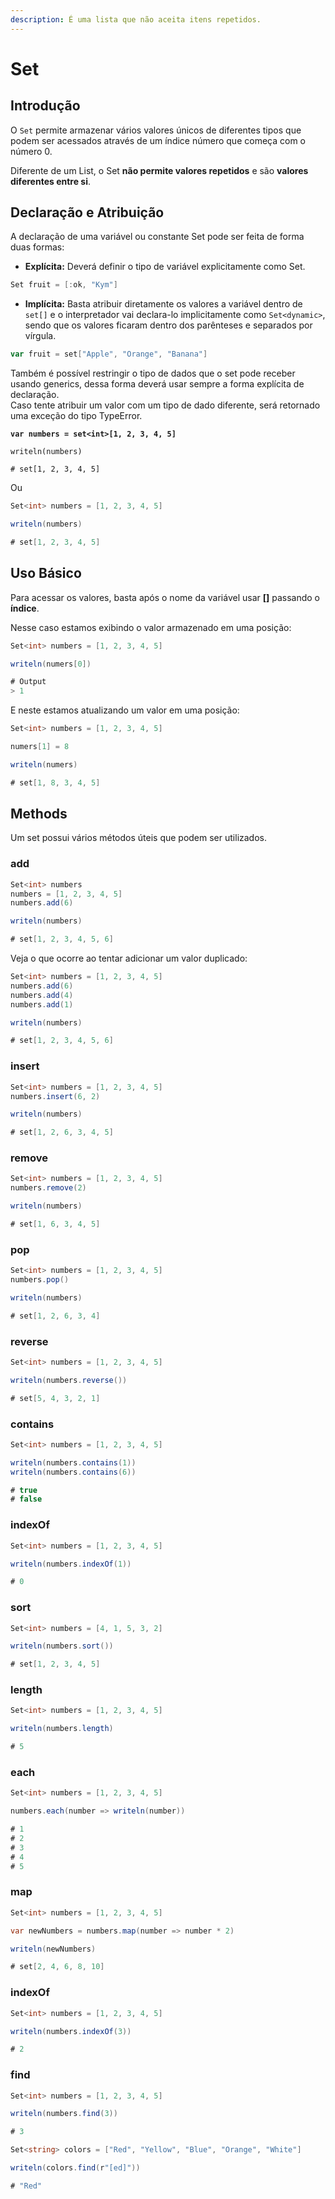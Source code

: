 ```yaml
---
description: É uma lista que não aceita itens repetidos.
---
```


# Set

## Introdução

O `Set` permite armazenar vários valores únicos de diferentes tipos que podem ser acessados através de um índice número que começa com o número 0.

Diferente de um List, o Set **não permite valores repetidos** e são **valores diferentes entre si**.

## Declaração e Atribuição

A declaração de uma variável ou constante Set pode ser feita de forma duas formas:

* **Explícita:** Deverá definir o tipo de variável explicitamente como Set.

```csharp
Set fruit = [:ok, "Kym"]
```

* **Implícita:** Basta atribuir diretamente os valores a variável dentro de `set[]` e o interpretador vai declara-lo implicitamente como `Set<dynamic>`, sendo que os valores ficaram dentro dos parênteses e separados por vírgula.

```go
var fruit = set["Apple", "Orange", "Banana"]
```

Também é possível restringir o tipo de dados que o set pode receber usando generics, dessa forma deverá usar sempre a forma explícita de declaração.\
Caso tente atribuir um valor com um tipo de dado diferente, será retornado uma exceção do tipo TypeError.

<pre class="language-csharp"><code class="lang-csharp"><strong>var numbers = set&#x3C;int>[1, 2, 3, 4, 5]
</strong>
writeln(numbers)

# set[1, 2, 3, 4, 5]</code></pre>

Ou

```csharp
Set<int> numbers = [1, 2, 3, 4, 5]

writeln(numbers)

# set[1, 2, 3, 4, 5]
```

## Uso Básico

Para acessar os valores, basta após o nome da variável usar **\[]** passando o **índice**.

Nesse caso estamos exibindo o valor armazenado em uma posição:

```csharp
Set<int> numbers = [1, 2, 3, 4, 5]

writeln(numers[0])

# Output
> 1
```

E neste estamos atualizando um valor em uma posição:

```csharp
Set<int> numbers = [1, 2, 3, 4, 5]

numers[1] = 8

writeln(numers)

# set[1, 8, 3, 4, 5]
```

## Methods

Um set possui vários métodos úteis que podem ser utilizados.

### add

```csharp
Set<int> numbers
numbers = [1, 2, 3, 4, 5]
numbers.add(6)

writeln(numbers)

# set[1, 2, 3, 4, 5, 6]
```

Veja o que ocorre ao tentar adicionar um valor duplicado:

```csharp
Set<int> numbers = [1, 2, 3, 4, 5]
numbers.add(6)
numbers.add(4)
numbers.add(1)

writeln(numbers)

# set[1, 2, 3, 4, 5, 6]
```

### insert

```csharp
Set<int> numbers = [1, 2, 3, 4, 5]
numbers.insert(6, 2)

writeln(numbers)

# set[1, 2, 6, 3, 4, 5]
```

### remove

```csharp
Set<int> numbers = [1, 2, 3, 4, 5]
numbers.remove(2)

writeln(numbers)

# set[1, 6, 3, 4, 5]
```

### pop

```csharp
Set<int> numbers = [1, 2, 3, 4, 5]
numbers.pop()

writeln(numbers)

# set[1, 2, 6, 3, 4]
```

### reverse

```csharp
Set<int> numbers = [1, 2, 3, 4, 5]

writeln(numbers.reverse())

# set[5, 4, 3, 2, 1]
```

### contains

```csharp
Set<int> numbers = [1, 2, 3, 4, 5]

writeln(numbers.contains(1))
writeln(numbers.contains(6))

# true
# false
```

### indexOf

```csharp
Set<int> numbers = [1, 2, 3, 4, 5]

writeln(numbers.indexOf(1))

# 0
```

### sort

```csharp
Set<int> numbers = [4, 1, 5, 3, 2]

writeln(numbers.sort())

# set[1, 2, 3, 4, 5]
```

### length

```csharp
Set<int> numbers = [1, 2, 3, 4, 5]

writeln(numbers.length)

# 5
```

### each

```csharp
Set<int> numbers = [1, 2, 3, 4, 5]

numbers.each(number => writeln(number))

# 1
# 2
# 3
# 4
# 5
```

### map

```csharp
Set<int> numbers = [1, 2, 3, 4, 5]

var newNumbers = numbers.map(number => number * 2)

writeln(newNumbers)

# set[2, 4, 6, 8, 10]
```

### indexOf

```csharp
Set<int> numbers = [1, 2, 3, 4, 5]

writeln(numbers.indexOf(3))

# 2
```

### find

```csharp
Set<int> numbers = [1, 2, 3, 4, 5]

writeln(numbers.find(3))

# 3
```

```csharp
Set<string> colors = ["Red", "Yellow", "Blue", "Orange", "White"]

writeln(colors.find(r"[ed]"))

# "Red"
```

